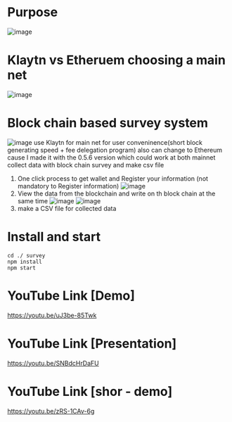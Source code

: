 # Purpose
![image](https://user-images.githubusercontent.com/35443121/81623227-ef73bc00-942d-11ea-96b9-84ee34ec62f4.png)

# Klaytn vs Etheruem choosing a main net
![image](https://user-images.githubusercontent.com/35443121/81623254-04504f80-942e-11ea-9acf-cf58c379da0a.png)


# Block chain based survey system
![image](https://user-images.githubusercontent.com/35443121/81623339-33ff5780-942e-11ea-9136-6a60d8a655e9.png)
use Klaytn for main net for user conveninence(short block generating speed + fee delegation program)
also can change to Ethereum cause I made it with the 0.5.6 version which could work at both mainnet
collect data with block chain survey and make csv file 

1. One click process to get wallet and Register your information (not mandatory to Register information)
![image](https://user-images.githubusercontent.com/35443121/81622384-ce11d080-942b-11ea-9cde-1036e7eecd72.png)
2. View the data from the blockchain and write on th block chain at the same time
![image](https://user-images.githubusercontent.com/35443121/81622778-dcacb780-942c-11ea-86a3-206546795cb6.png)
![image](https://user-images.githubusercontent.com/35443121/81623107-a3c11280-942d-11ea-994e-c6605c26c028.png)
3. make a CSV file for collected data


# Install and start
    cd ./ survey
    npm install
    npm start

# YouTube Link [Demo]
https://youtu.be/uJ3be-85Twk

# YouTube Link [Presentation]
https://youtu.be/SNBdcHrDaFU

# YouTube Link [shor - demo]
https://youtu.be/zRS-1CAv-6g